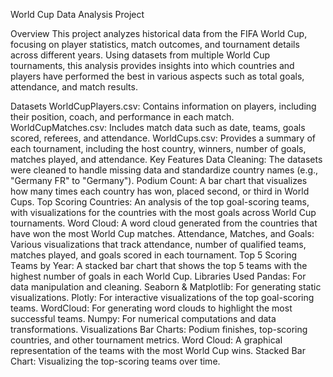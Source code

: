 World Cup Data Analysis Project


Overview
This project analyzes historical data from the FIFA World Cup, focusing on player statistics, match outcomes, and tournament details across different years. Using datasets from multiple World Cup tournaments, this analysis provides insights into which countries and players have performed the best in various aspects such as total goals, attendance, and match results.

Datasets
WorldCupPlayers.csv: Contains information on players, including their position, coach, and performance in each match.
WorldCupMatches.csv: Includes match data such as date, teams, goals scored, referees, and attendance.
WorldCups.csv: Provides a summary of each tournament, including the host country, winners, number of goals, matches played, and attendance.
Key Features
Data Cleaning: The datasets were cleaned to handle missing data and standardize country names (e.g., "Germany FR" to "Germany").
Podium Count: A bar chart that visualizes how many times each country has won, placed second, or third in World Cups.
Top Scoring Countries: An analysis of the top goal-scoring teams, with visualizations for the countries with the most goals across World Cup tournaments.
Word Cloud: A word cloud generated from the countries that have won the most World Cup matches.
Attendance, Matches, and Goals: Various visualizations that track attendance, number of qualified teams, matches played, and goals scored in each tournament.
Top 5 Scoring Teams by Year: A stacked bar chart that shows the top 5 teams with the highest number of goals in each World Cup.
Libraries Used
Pandas: For data manipulation and cleaning.
Seaborn & Matplotlib: For generating static visualizations.
Plotly: For interactive visualizations of the top goal-scoring teams.
WordCloud: For generating word clouds to highlight the most successful teams.
Numpy: For numerical computations and data transformations.
Visualizations
Bar Charts: Podium finishes, top-scoring countries, and other tournament metrics.
Word Cloud: A graphical representation of the teams with the most World Cup wins.
Stacked Bar Chart: Visualizing the top-scoring teams over time.
